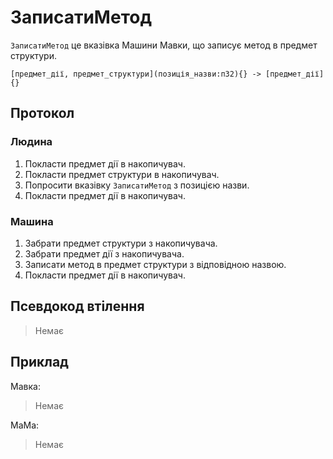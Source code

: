 # ЗаписатиМетод

`ЗаписатиМетод` <keyword>це</keyword> вказівка <subject>Машини Мавки</subject>, що записує метод в предмет структури.

```
[предмет_дії, предмет_структури](позиція_назви:п32){} -> [предмет_дії]{}
```

## Протокол

### Людина

1. Покласти предмет дії в накопичувач.
2. Покласти предмет структури в накопичувач.
3. Попросити вказівку `ЗаписатиМетод` з позицією назви.
4. Покласти предмет дії в накопичувач.

### Машина

1. Забрати предмет структури з накопичувача.
2. Забрати предмет дії з накопичувача.
3. Записати метод в предмет структури з відповідною назвою.
4. Покласти предмет дії в накопичувач.

## Псевдокод втілення

> Немає

## Приклад

<subject>Мавка</subject>:

> Немає

<subject>МаМа</subject>:

> Немає